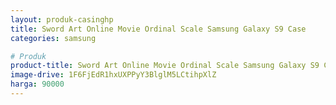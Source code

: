 ```yaml
---
layout: produk-casinghp
title: Sword Art Online Movie Ordinal Scale Samsung Galaxy S9 Case
categories: samsung

# Produk
product-title: Sword Art Online Movie Ordinal Scale Samsung Galaxy S9 Case
image-drive: 1F6FjEdR1hxUXPPyY3BlglM5LCtihpXlZ
harga: 90000
---
```

